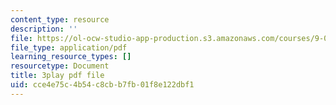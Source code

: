 ```yaml
---
content_type: resource
description: ''
file: https://ol-ocw-studio-app-production.s3.amazonaws.com/courses/9-00sc-introduction-to-psychology-fall-2011/cce4e75c4b54c8cbb7fb01f8e122dbf1_2fbrl6WoIyo.pdf
file_type: application/pdf
learning_resource_types: []
resourcetype: Document
title: 3play pdf file
uid: cce4e75c-4b54-c8cb-b7fb-01f8e122dbf1
---
```

